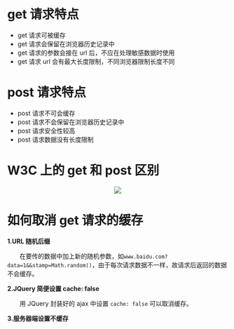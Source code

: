 # get 请求特点

* get 请求可被缓存
* get 请求会保留在浏览器历史记录中
* get 请求的参数会接在 url 后，不应在处理敏感数据时使用
* get 请求 url 会有最大长度限制，不同浏览器限制长度不同


# post 请求特点

* post 请求不可会缓存
* post 请求不会保留在浏览器历史记录中
* post 请求安全性较高
* post 请求数据没有长度限制

# W3C 上的 get 和 post 区别

<div align="center">
  <img src="https://github.com/TanYJie/Technology-Stack-Interview-Experience/blob/master/服务端与网络/image/get和post.png" />
</div>

# 如何取消 get 请求的缓存
**1.URL 随机后缀**

　　在要传的数据中加上新的随机参数，如`www.baidu.com?data=1&&stamp=Math.random()`，由于每次请求数据不一样，故请求后返回的数据不会缓存。

**2.JQuery 简便设置 cache: false**

　　用 JQuery 封装好的 ajax 中设置 `cache: false` 可以取消缓存。
  
**3.服务器端设置不缓存**
